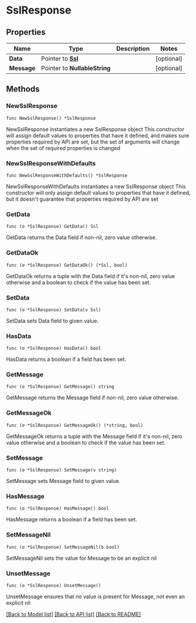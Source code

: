 # SslResponse

## Properties

Name | Type | Description | Notes
------------ | ------------- | ------------- | -------------
**Data** | Pointer to [**Ssl**](Ssl.md) |  | [optional] 
**Message** | Pointer to **NullableString** |  | [optional] 

## Methods

### NewSslResponse

`func NewSslResponse() *SslResponse`

NewSslResponse instantiates a new SslResponse object
This constructor will assign default values to properties that have it defined,
and makes sure properties required by API are set, but the set of arguments
will change when the set of required properties is changed

### NewSslResponseWithDefaults

`func NewSslResponseWithDefaults() *SslResponse`

NewSslResponseWithDefaults instantiates a new SslResponse object
This constructor will only assign default values to properties that have it defined,
but it doesn't guarantee that properties required by API are set

### GetData

`func (o *SslResponse) GetData() Ssl`

GetData returns the Data field if non-nil, zero value otherwise.

### GetDataOk

`func (o *SslResponse) GetDataOk() (*Ssl, bool)`

GetDataOk returns a tuple with the Data field if it's non-nil, zero value otherwise
and a boolean to check if the value has been set.

### SetData

`func (o *SslResponse) SetData(v Ssl)`

SetData sets Data field to given value.

### HasData

`func (o *SslResponse) HasData() bool`

HasData returns a boolean if a field has been set.

### GetMessage

`func (o *SslResponse) GetMessage() string`

GetMessage returns the Message field if non-nil, zero value otherwise.

### GetMessageOk

`func (o *SslResponse) GetMessageOk() (*string, bool)`

GetMessageOk returns a tuple with the Message field if it's non-nil, zero value otherwise
and a boolean to check if the value has been set.

### SetMessage

`func (o *SslResponse) SetMessage(v string)`

SetMessage sets Message field to given value.

### HasMessage

`func (o *SslResponse) HasMessage() bool`

HasMessage returns a boolean if a field has been set.

### SetMessageNil

`func (o *SslResponse) SetMessageNil(b bool)`

 SetMessageNil sets the value for Message to be an explicit nil

### UnsetMessage
`func (o *SslResponse) UnsetMessage()`

UnsetMessage ensures that no value is present for Message, not even an explicit nil

[[Back to Model list]](HOW-TO.md#documentation-for-models) [[Back to API list]](HOW-TO.md#documentation-for-api-endpoints) [[Back to README]](HOW-TO.md)


